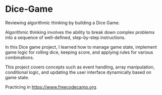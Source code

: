 # Dice-Game
Reviewing algorithmic thinking by building a Dice Game.

Algorithmic thinking involves the ability to break down complex problems into a sequence of well-defined, step-by-step instructions.

In this Dice game project, I learned how to manage game state, implement game logic for rolling dice, keeping score, and applying rules for various combinations.

This project covers concepts such as event handling, array manipulation, conditional logic, and updating the user interface dynamically based on game state.

Practicing in https://www.freecodecamp.org.
